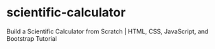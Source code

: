 # scientific-calculator
Build a Scientific Calculator from Scratch | HTML, CSS, JavaScript, and Bootstrap Tutorial
